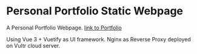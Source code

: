 # Personal Portfolio Static Webpage

A Personal Portfolio Webpage. [link to Portfolio](http://portfolio.sxout.xyz:1234)

Using Vue 3 + Vuetify as UI framework. Nginx as Reverse Proxy deployed on Vultr cloud server.
